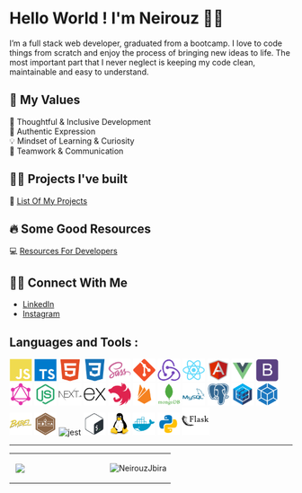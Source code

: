 # Hello World ! I'm Neirouz 👋🏻

I’m a full stack web developer, graduated from a bootcamp.
I love to code things from scratch and enjoy the process of bringing new ideas to life.
The most important part that I never neglect is keeping my code clean, maintainable and easy to understand.

## 🧿 My Values

🧠 Thoughtful & Inclusive Development <br/>
🖤 Authentic Expression <br/>
💡 Mindset of Learning & Curiosity <br/>
🙌 Teamwork & Communication

## 👩‍💻 Projects I've built

🥇 <a href = "https://github.com/NeirouzJbira/List-Of-My-Projects">List Of My Projects</a>

## 🔥 Some Good Resources

💻 [Resources For Developers](https://github.com/NeirouzJbira/Some-Good-Resources)

## 🤝🏻 Connect With Me

- [LinkedIn](https://www.linkedin.com/in/neirouzjbira/) <br/>
- [Instagram](https://www.instagram.com/neirouz.jbira/) <br/>
<!-- - [Facebook](https://www.facebook.com/NeirouzJbira/) <br/>
- [Medium](https://medium.com/@jbira.neirouz) <br/>
- [DEV Community](https://dev.to/neirouzjbira) <br/>
- [HashNode](https://hashnode.com/@NeirouzJbira) <br/> -->

## Languages and Tools :

<p align="left">
<img width="40" height="40" alt="javascript" src="./icons/javascript-plain.svg"/>
<img width="40" height="40" alt="typescript" src="./icons/typescript-plain.svg"/>
<img width="40" height="40" alt="HTML5" src="./icons/html5-plain.svg"/>
<img width="40" height="40" alt="CSS3" src="./icons/css3-plain.svg"/>
<img width="40" height="40" alt="sass" src="./icons/sass-original.svg"/>
<img width="40" height="40" alt="git" src="./icons/git-plain.svg"/>
<img width="40" height="40" alt="redux" src="./icons/redux-original.svg"/>
<img width="40" height="40" alt="react" src="./icons/react-original.svg"/>
<img width="40" height="40" alt="angular" src="./icons/angularjs-original.svg"/>
<img width="40" height="40" alt="vuejs" src="./icons/vue-original.svg"/>
<img width="40" height="40" alt="bootstrap" src="./icons/bootstrap-plain.svg"/>
<img width="40" height="40" alt="graphql" src="./icons/graphql.svg"/>
<img width="40" height="40" alt="nodejs" src="./icons/node-original.svg"/>
<img width="40" height="40" alt="nextjs" src="./icons/nextjs.svg"/>
<img width="40" height="40" alt="express" src="./icons/express-original.svg"/>
<img width="40" height="40" alt="nestjs" src="./icons/nestjs-plain.svg"/>
<img width="40" height="40" alt="firebase" src="./icons/firebase-plain.svg"/>
<img width="40" height="40" alt="mongodb" src="./icons/mongodb-plain-wordmark.svg"/>
<img width="40" height="40" alt="mysql" src="./icons/mysql-plain-wordmark.svg"/>
<img width="40" height="40" alt="postgresql" src="./icons/postgresql-plain.svg"/>
<img width="40" height="40" alt="sequelize" src="./icons/sequelize-original.svg"/>
<img width="40" height="40" alt="webpack" src="./icons/webpack-plain.svg"/>
<img width="40" height="40" alt="babel" src="./icons/babel-original.svg"/>
<img width="40" height="40" alt="mocha" src="./icons/mocha-plain.svg"/>
<img width="40" height="40" alt="jest" src="https://www.vectorlogo.zone/logos/jestjsio/jestjsio-icon.svg"/>
<img width="40" height="40" alt="bash" src="./icons/bash-original.svg"/>
<img width="40" height="40" alt="linux" src="./icons/linux-original.svg"/>
<img width="40" height="40" alt="docker" src="./icons/docker-plain.svg"/>
<img width="40" height="40" alt="python" src="./icons/python-original.svg">
<img width="50" height="50" alt="python" src="./icons/flask-original.svg">

---

<table width="100%">
<tr>
<td width="60%">
<p>&nbsp;<img align="center" src="https://github-readme-stats.vercel.app/api?username=NeirouzJbira&show_icons=true&count_private=true alt="NeirouzJbira" /></p>
</td>
<td width="40%">
<p><img align="center" src="https://github-readme-stats.vercel.app/api/top-langs/?username=NeirouzJbira&layout=compact" alt="NeirouzJbira" /></p>
</td>
</tr>
</table>
